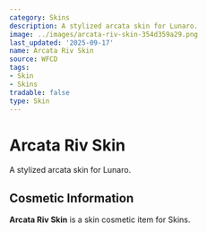 ```yaml
---
category: Skins
description: A stylized arcata skin for Lunaro.
image: ../images/arcata-riv-skin-354d359a29.png
last_updated: '2025-09-17'
name: Arcata Riv Skin
source: WFCD
tags:
- Skin
- Skins
tradable: false
type: Skin
---
```


# Arcata Riv Skin

A stylized arcata skin for Lunaro.

## Cosmetic Information

**Arcata Riv Skin** is a skin cosmetic item for Skins.

